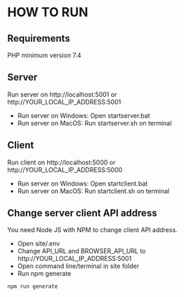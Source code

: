 # HOW TO RUN

## Requirements
PHP minimum version 7.4

## Server
Run server on http://localhost:5001 or http://YOUR_LOCAL_IP_ADDRESS:5001

- Run server on Windows: Open startserver.bat
- Run server on MacOS: Run startserver.sh on terminal

## Client
Run client on http://localhost:5000 or http://YOUR_LOCAL_IP_ADDRESS:5000

- Run server on Windows: Open startclient.bat
- Run server on MacOS: Run startclient.sh on terminal

## Change server client API address
You need Node JS with NPM to change client API address.
- Open site/.env
- Change API_URL and BROWSER_API_URL to http://YOUR_LOCAL_IP_ADDRESS:5001
- Open command line/terminal in site folder
- Run npm generate
```bash
npm run generate
```
